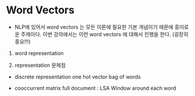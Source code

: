 # Word Vectors

- NLP에 있어서 word vectors 는 모든 이론에 필요한 기본 개념이기 때문에 흥미로운 주제이다.
이번 강의에서는 이런 word vectors 에 대해서 진행을 한다.  (굉장히 중요!!!)


1. word representation 


2. representation 문제점  


-  discrete representation
   one hot vector
   bag of words
   
   
 -  cooccurrent matrix
    full document : LSA
    Window around each word 


